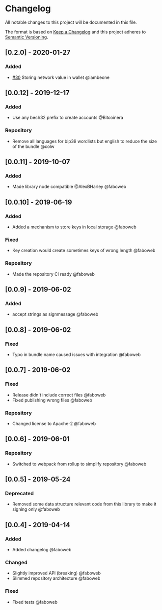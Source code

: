 # Changelog

All notable changes to this project will be documented in this file.

The format is based on [Keep a Changelog](http://keepachangelog.com/en/1.0.0/)
and this project adheres to [Semantic Versioning](http://semver.org/spec/v2.0.0.html).

<!-- SIMSALA --> <!-- DON'T DELETE, used for automatic changelog updates -->

## [0.2.0] - 2020-01-27

### Added

- [#30](https://github.com/cosmos/lunie/issues/30) Storing network value in wallet @iambeone

## [0.0.12] - 2019-12-17

### Added

- Use any bech32 prefix to create accounts @Bitcoinera

### Repository

- Remove all languages for bip39 wordlists but english to reduce the size of the bundle @colw

## [0.0.11] - 2019-10-07

### Added

- Made library node compatible @AlexBHarley @faboweb

## [0.0.10] - 2019-06-19

### Added

- Added a mechanism to store keys in local storage @faboweb

### Fixed

- Key creation would create sometimes keys of wrong length @faboweb

### Repository

- Made the repository CI ready @faboweb

## [0.0.9] - 2019-06-02

### Added

- accept strings as signmessage @faboweb

## [0.0.8] - 2019-06-02

### Fixed

- Typo in bundle name caused issues with integration @faboweb

## [0.0.7] - 2019-06-02

### Fixed

- Release didn't include correct files @faboweb
- Fixed publishing wrong files @faboweb

### Repository

- Changed license to Apache-2 @faboweb

## [0.0.6] - 2019-06-01

### Repository

- Switched to webpack from rollup to simplify repository @faboweb

## [0.0.5] - 2019-05-24

### Deprecated

- Removed some data structure relevant code from this library to make it signing only @faboweb

## [0.0.4] - 2019-04-14

### Added

- Added changelog @faboweb

### Changed

- Slightly improved API (breaking) @faboweb
- Slimmed repository architecture @faboweb

### Fixed

- Fixed tests @faboweb